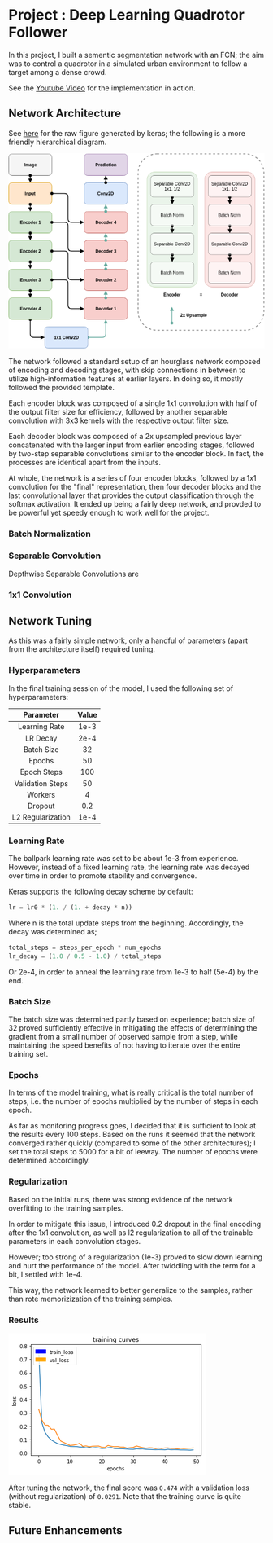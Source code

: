 # Project : Deep Learning Quadrotor Follower

In this project, I built a sementic segmentation network with an FCN; the aim was to control a quadrotor in a simulated urban environment to follow a target among a dense crowd.

See the [Youtube Video](https://youtu.be/HBVXjhB7Al4) for the implementation in action.

## Network Architecture

See [here](figs/raw_network.png) for the raw figure generated by keras; the following is a more friendly hierarchical diagram.

![figs/network.png](figs/network.png)

The network followed a standard setup of an hourglass network composed of encoding and decoding stages,
with skip connections in between to utilize high-information features at earlier layers. In doing so, it mostly followed the provided template.

Each encoder block was composed of a single 1x1 convolution with half of the output filter size for efficiency,
followed by another separable convolution with 3x3 kernels with the respective output filter size.

Each decoder block was composed of a 2x upsampled previous layer concatenated with the larger input from earlier encoding stages,
followed by two-step separable convolutions similar to the encoder block. In fact, the processes are identical apart from the inputs.

At whole, the network is a series of four encoder blocks, followed by a 1x1 convolution for the "final" representation, then four decoder blocks and the last convolutional layer that provides the output classification through the softmax activation. It ended up being a fairly deep network, and provded to be powerful yet speedy enough to work well for the project.

### Batch Normalization

### Separable Convolution

Depthwise Separable Convolutions are 

### 1x1 Convolution


## Network Tuning

As this was a fairly simple network, only a handful of parameters (apart from the architecture itself) required tuning.

### Hyperparameters

In the final training session of the model, I used the following set of hyperparameters:

| Parameter         | Value |
|:-----------------:|:-----:|
| Learning Rate     | 1e-3  |
| LR Decay          | 2e-4  |
| Batch Size        | 32    |
| Epochs            | 50    |
| Epoch Steps       | 100   |
| Validation Steps  | 50    |
| Workers           | 4     |
| Dropout           | 0.2   |
| L2 Regularization | 1e-4  |

### Learning Rate

The ballpark learning rate was set to be about 1e-3 from experience. However, instead of a fixed learning rate, the learning rate was decayed over time in order to promote stability and convergence.

Keras supports the following decay scheme by default:

```python
lr = lr0 * (1. / (1. + decay * n))
```

Where n is the total update steps from the beginning.
Accordingly, the decay was determined as;

```python
total_steps = steps_per_epoch * num_epochs
lr_decay = (1.0 / 0.5 - 1.0) / total_steps
```

Or 2e-4, in order to anneal the learning rate from 1e-3 to half (5e-4) by the end.

### Batch Size

The batch size was determined partly based on experience; batch size of 32 proved sufficiently effective in mitigating the effects of determining the gradient from a small number of observed sample from a step, while maintaining the speed benefits of not having to iterate over the entire training set.

### Epochs

In terms of the model training, what is really critical is the total number of steps, i.e. the number of epochs multiplied by the number of steps in each epoch.

As far as monitoring progress goes, I decided that it is sufficient to look at the results every 100 steps. Based on the runs it seemed that the network converged rather quickly (compared to some of the other architectures); I set the total steps to 5000 for a bit of leeway. The number of epochs were determined accordingly.

### Regularization

Based on the initial runs, there was strong evidence of the network overfitting to the training samples.

In order to mitigate this issue, I introduced 0.2 dropout in the final encoding after the 1x1 convolution, as well as l2 regularization to all of the trainable parameters in each convolution stages.

However; too strong of a regularization (1e-3) proved to slow down learning and hurt the performance of the model. After twiddling with the term for a bit, I settled with 1e-4.

This way, the network learned to better generalize to the samples, rather than rote memorizization of the training samples.

### Results

![figs/train.png](figs/train.png)

After tuning the network, the final score was `0.474` with a validation loss (without regularization) of `0.0291`. Note that the training curve is quite stable.

## Future Enhancements